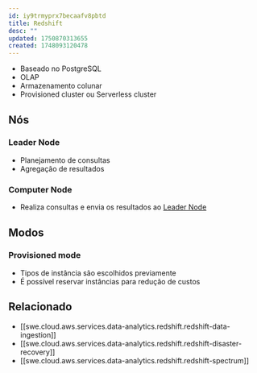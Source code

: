 ```yaml
---
id: iy9trmyprx7becaafv8pbtd
title: Redshift
desc: ""
updated: 1750870313655
created: 1748093120478
---
```


- Baseado no PostgreSQL
- OLAP
- Armazenamento colunar
- Provisioned cluster ou Serverless cluster

## Nós

### Leader Node

- Planejamento de consultas
- Agregação de resultados

### Computer Node

- Realiza consultas e envia os resultados ao [Leader Node](#leader-node)

## Modos

### Provisioned mode

- Tipos de instância são escolhidos previamente
- É possível reservar instâncias para redução de custos

## Relacionado

- [[swe.cloud.aws.services.data-analytics.redshift.redshift-data-ingestion]]
- [[swe.cloud.aws.services.data-analytics.redshift.redshift-disaster-recovery]]
- [[swe.cloud.aws.services.data-analytics.redshift.redshift-spectrum]]
